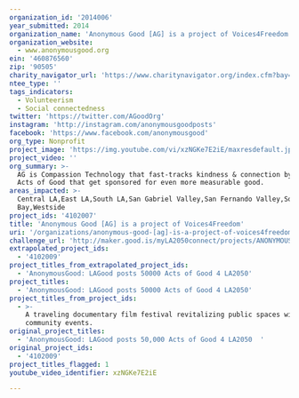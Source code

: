 ```yaml
---
organization_id: '2014006'
year_submitted: 2014
organization_name: 'Anonymous Good [AG] is a project of Voices4Freedom'
organization_website:
  - www.anonymousgood.org
ein: '460876560'
zip: '90505'
charity_navigator_url: 'https://www.charitynavigator.org/index.cfm?bay=search.profile&ein=460876560'
ntee_type: ''
tags_indicators:
  - Volunteerism
  - Social connectedness
twitter: 'https://twitter.com/AGoodOrg'
instagram: 'http://instagram.com/anonymousgoodposts'
facebook: 'https://www.facebook.com/anonymousgood'
org_type: Nonprofit
project_image: 'https://img.youtube.com/vi/xzNGKe7E2iE/maxresdefault.jpg'
project_video: ''
org_summary: >-
  AG is Compassion Technology that fast-tracks kindness & connection by posting
  Acts of Good that get sponsored for even more measurable good.
areas_impacted: >-
  Central LA,East LA,South LA,San Gabriel Valley,San Fernando Valley,South
  Bay,Westside
project_ids: '4102007'
title: 'Anonymous Good [AG] is a project of Voices4Freedom'
uri: '/organizations/anonymous-good-[ag]-is-a-project-of-voices4freedom/'
challenge_url: 'http://maker.good.is/myLA2050connect/projects/ANONYMOUSGOOD.html'
extrapolated_project_ids:
  - '4102009'
project_titles_from_extrapolated_project_ids:
  - 'AnonymousGood: LAGood posts 50000 Acts of Good 4 LA2050'
project_titles:
  - 'AnonymousGood: LAGood posts 50000 Acts of Good 4 LA2050'
project_titles_from_project_ids:
  - >-
    A traveling documentary film festival revitalizing public spaces with free
    community events.
original_project_titles:
  - 'AnonymousGood: LAGood posts 50,000 Acts of Good 4 LA2050  '
original_project_ids:
  - '4102009'
project_titles_flagged: 1
youtube_video_identifier: xzNGKe7E2iE

---
```

